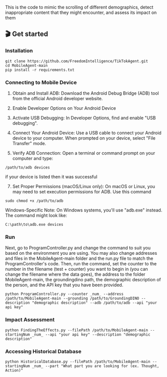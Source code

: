 This is the code to mimic the scrolling of different demographics, detect inappropriate content that they might encounter, and assess its impact on them


## 🎬 Get started
### Installation
```
git clone https://github.com/FreedomIntelligence/TikTokAgent.git
cd MobileAgent-main
pip install -r requirements.txt
```
### Connecting to Mobile Device
1. Obtain and Install ADB:
Download the Android Debug Bridge (ADB) tool from the official Android developer website.

2. Enable Developer Options on Your Android Device

3. Activate USB Debugging:
In Developer Options, find and enable "USB debugging".

4. Connect Your Android Device:
Use a USB cable to connect your Android device to your computer. When prompted on your device, select "File Transfer" mode.

5. Verify ADB Connection:
Open a terminal or command prompt on your computer and type:
```
/path/to/adb devices
```
if your device is listed then it was successful

7. Set Proper Permissions (macOS/Linux only):
On macOS or Linux, you may need to set execution permissions for ADB. Use this command
```
sudo chmod +x /path/to/adb
```

Windows-Specific Note:
On Windows systems, you'll use "adb.exe" instead. The command might look like:
```
C:\path\to\adb.exe devices
```

### Run
Next, go to ProgramController.py and change the command to suit you based on the environment you are using. You may also change addresses and files in the MobileAgent-main folder and the run.py file to match the ProgramController's code.
Then, run the command, set the counter to the number in the filename (test + counter) you want to begin in (you can change the filename where the data goes), the address to the folder MobileAgent-main, the groundingdino path, the demographic description of the person, and the API key that you have been provided.
```
python ProgramController.py --counter _num_ --address /path/to/MobileAgent-main --grounding /path/to/GroundingDINO --description "demographic description" --adb /path/to/adb --api "your api key"
```

### Impact Assessment
```
python FindingTheEffects.py --filePath /path/to/MobileAgent-main --startingNum _num_ --api "your api key" --description "demographic description" 
```

### Accessing Historical Database
```
python HistoricalDatabase.py --filePath /path/to/MobileAgent-main --startingNum _num_ --part "What part you are looking for (ex. Thought, Action)"
```

